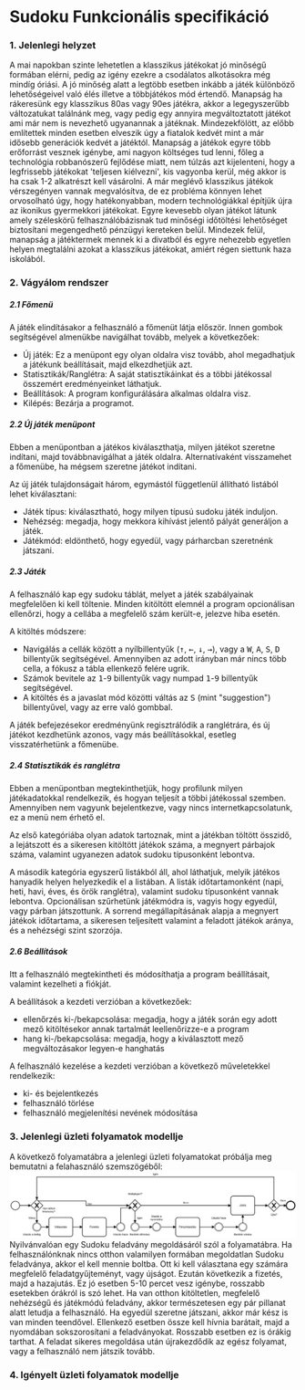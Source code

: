Sudoku Funkcionális specifikáció
==========================================

### 1. Jelenlegi helyzet
A mai napokban szinte lehetetlen a klasszikus játékokat jó minőségű
formában elérni, pedig az igény ezekre a csodálatos alkotásokra még mindíg
óriási. A jó minőség alatt a legtöbb esetben inkább a játék különböző lehetőségeivel való élés illetve a többjátékos mód értendő. Manapság ha rákeresünk egy klasszikus 80as vagy 90es játékra, akkor a legegyszerűbb változatukat találnánk meg, vagy pedig egy annyira megváltoztatott játékot ami már nem is nevezhető ugyanannak a játéknak. Mindezekfölött, az előbb említettek minden esetben elveszik úgy a fiatalok kedvét mint a már idősebb generációk kedvét a játéktól. Manapság a játékok egyre több erőforrást vesznek igénybe, ami nagyon költséges tud lenni, főleg a technológia robbanószerű fejlődése miatt, nem túlzás azt kijelenteni, hogy a legfrissebb játékokat 'teljesen kiélvezni', kis vagyonba kerül, még akkor is ha csak 1-2 alkatrészt kell vásárolni. A már meglévő klasszikus játékok vérszegényen vannak megvalósítva, de ez probléma könnyen lehet orvosolható úgy, hogy hatékonyabban, modern technológiákkal építjük újra az ikonikus gyermekkori játékokat. Egyre kevesebb olyan játékot látunk amely széleskörű felhasználóbázisnak tud minőségi időtöltési lehetőséget biztosítani megengedhető pénzügyi kereteken belül. Mindezek felül, manapság a játéktermek mennek ki a divatból és egyre nehezebb egyetlen helyen megtalálni azokat a klasszikus játékokat, amiért régen siettunk haza iskolából.
### 2. Vágyálom rendszer
##### 2.1 Főmenü
A játék elindításakor a felhasználó a főmenüt látja először. Innen gombok segítségével almenükbe navigálhat tovább, melyek a következőek:
- Új játék: Ez a menüpont egy olyan oldalra visz tovább, ahol megadhatjuk a játékunk beállításait, majd elkezdhetjük azt.
- Statisztikák/Ranglétra: A saját statisztikáinkat és a többi játékossal összemért eredményeinket láthatjuk.
- Beállítások: A program konfigurálására alkalmas oldalra visz.
- Kilépés: Bezárja a programot.

##### 2.2 Új játék menüpont
Ebben a menüpontban a játékos kiválaszthatja, milyen játékot szeretne indítani, majd továbbnavigálhat a játék oldalra. Alternatívaként visszamehet a főmenübe, ha mégsem szeretne játékot indítani.

Az új játék tulajdonságait három, egymástól függetlenül állítható listából lehet kiválasztani:
- Játék típus: kiválasztható, hogy milyen típusú sudoku játék induljon.
- Nehézség: megadja, hogy mekkora kihívást jelentő pályát generáljon a játék.
- Játékmód: eldönthető, hogy egyedül, vagy párharcban szeretnénk játszani.

##### 2.3 Játék
A felhasználó kap egy sudoku táblát, melyet a játék szabályainak megfelelően ki kell töltenie. Minden kitöltött elemnél a program opcionálisan ellenőrzi, hogy a cellába a megfelelő szám került-e, jelezve hiba esetén.

A kitöltés módszere:
- Navigálás a cellák között a nyílbillentyűk (<kbd>&uarr;</kbd>, <kbd>&larr;</kbd>, <kbd>&darr;</kbd>, <kbd>&rarr;</kbd>), vagy a <kbd>W</kbd>, <kbd>A</kbd>, <kbd>S</kbd>, <kbd>D</kbd> billentyűk segítségével. Amennyiben az adott irányban már nincs több cella, a fókusz a tábla ellenkező felére ugrik.
- Számok bevitele az <kbd>1</kbd>-<kbd>9</kbd> billentyűk vagy numpad <kbd>1</kbd>-<kbd>9</kbd> billentyűk segítségével.
- A kitöltés és a javaslat mód közötti váltás az <kbd>S</kbd> (mint "suggestion") billentyűvel, vagy az erre való gombbal.

A játék befejezésekor eredményünk regisztrálódik a ranglétrára, és új játékot kezdhetünk azonos, vagy más beállításokkal, esetleg visszatérhetünk a főmenübe.

##### 2.4 Statisztikák és ranglétra
Ebben a menüpontban megtekinthetjük, hogy profilunk milyen játékadatokkal rendelkezik, és hogyan teljesít a többi játékossal szemben. Amennyiben nem vagyunk bejelentkezve, vagy nincs internetkapcsolatunk, ez a menü nem érhető el.

Az első kategóriába olyan adatok tartoznak, mint a játékban töltött összidő, a lejátszott és a sikeresen kitöltött játékok száma, a megnyert párbajok száma, valamint ugyanezen adatok sudoku típusonként lebontva.

A második kategória egyszerű listákból áll, ahol láthatjuk, melyik játékos hanyadik helyen helyezkedik el a listában. A listák időtartamonként (napi, heti, havi, éves, és örök ranglétra), valamint sudoku típusonként vannak lebontva. Opcionálisan szűrhetünk játékmódra is, vagyis hogy egyedül, vagy párban játszottunk. A sorrend megállapításának alapja a megnyert játékok időtartama, a sikeresen teljesített valamint a feladott játékok aránya, és a nehézségi szint szorzója.

##### 2.6 Beállítások
Itt a felhasználó megtekintheti és módosíthatja a program beállításait, valamint kezelheti a fiókját.

A beállítások a kezdeti verzióban a következőek:
- ellenőrzés ki-/bekapcsolása: megadja, hogy a játék során egy adott mező kitöltésekor annak tartalmát leellenőrizze-e a program
- hang ki-/bekapcsolása: megadja, hogy a kiválasztott mező megváltozásakor legyen-e hanghatás
  
A felhasználó kezelése a kezdeti verzióban a következő műveletekkel rendelkezik:
- ki- és bejelentkezés
- felhasználó törlése
- felhasználó megjelenítési nevének módosítása

### 3. Jelenlegi üzleti folyamatok modellje
A következő folyamatábra a jelenlegi üzleti folyamatokat próbálja meg bemutatni a felahasználó szemszögéből:
![Jelenlegi üzleti folyamatok modellje](./resource/funkspec_jelenlegi_uzleti.svg)
Nyilvánvalóan egy Sudoku feladvány megoldásáról szól a folyamatábra. Ha felhasználónknak nincs otthon valamilyen formában megoldatlan Sudoku feladványa, akkor el kell mennie boltba.
Ott ki kell választana egy számára megfelelő feladatgyűjteményt, vagy újságot. Ezután következik a fizetés, majd a hazajutás. Ez jó esetben 5-10 percet vesz igénybe, rosszabb esetekben órákról is szó lehet.
Ha van otthon kitöltetlen, megfelelő nehézségű és játékmódú feladvány, akkor természetesen egy pár pillanat alatt letudja a felhasználó. 
Ha egyedül szeretne játszani, akkor már kész is van minden teendővel. Ellenkező esetben össze kell hívnia barátait, majd a nyomdában sokszorosítani a feladványokat. Rosszabb esetben ez is órákig tarthat.
A feladat sikeres megoldása után újrakezdődik az egész folyamat, vagy a felhasználó nem játszik tovább.


### 4. Igényelt üzleti folyamatok modellje

